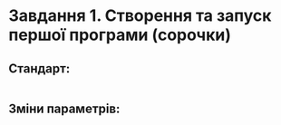 # Завдання 1. Створення та запуск першої програми (сорочки)

## Стандарт:
![]()
## Зміни параметрів:
![]()